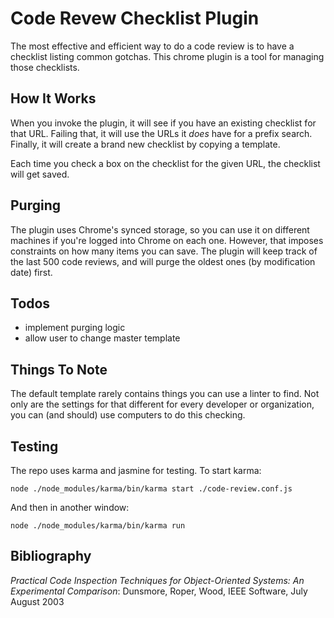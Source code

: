 Code Revew Checklist Plugin
===========================

The most effective and efficient way to do a code review is to have a checklist listing common gotchas.
This chrome plugin is a tool for managing those checklists.

How It Works
------------
When you invoke the plugin, it will see if you have an existing checklist for that URL.
Failing that, it will use the URLs it _does_ have for a prefix search.
Finally, it will create a brand new checklist by copying a template.

Each time you check a box on the checklist for the given URL, the checklist will
get saved.

Purging
-------
The plugin uses Chrome's synced storage, so you can use it on different machines if you're logged
into Chrome on each one. However, that imposes constraints on how many items you can save.
The plugin will keep track of the last 500 code reviews, and will purge the
oldest ones (by modification date) first.

Todos
-----

  * implement purging logic
  * allow user to change master template

Things To Note
--------------
The default template rarely contains things you can use a linter to find. Not only
are the settings for that different for every developer or organization, you can (and should)
use computers to do this checking.

Testing
-------
The repo uses karma and jasmine for testing. To start karma:

    node ./node_modules/karma/bin/karma start ./code-review.conf.js

And then in another window:

    node ./node_modules/karma/bin/karma run

Bibliography
------------
_Practical Code Inspection Techniques for Object-Oriented Systems: An Experimental Comparison_: Dunsmore, Roper, Wood, IEEE Software, July August 2003
